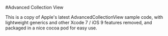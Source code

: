 #Advanced Collection View

This is a copy of Apple's latest AdvancedCollectionView sample code, with lightweight generics and other Xcode 7 / iOS 9 features removed, and packaged in a nice cocoa pod for easy use.
